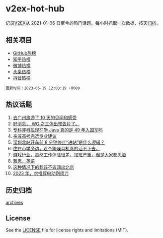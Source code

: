 # v2ex-hot-hub

 记录[V2EX](https://www.v2ex.com/)从 2021-01-06 日至今的热门话题。每小时抓取一次数据，按天[归档](archives)。
 
 ## 相关项目

- [GitHub热榜](https://github.com/lonnyzhang423/github-hot-hub)
- [知乎热榜](https://github.com/lonnyzhang423/zhihu-hot-hub)
- [微博热榜](https://github.com/lonnyzhang423/weibo-hot-hub)
- [头条热榜](https://github.com/lonnyzhang423/toutiao-hot-hub)
- [抖音热榜](https://github.com/lonnyzhang423/douyin-hot-hub)


 `更新时间：2023-06-19 12:08:19 +0800`

## 热议话题

1. [去广州旅游了 10 天的见闻和感受](https://www.v2ex.com/t/949791)
1. [好消息， WG 之三体出预告片了。](https://www.v2ex.com/t/949690)
1. [专科非科班现在学 Java 真的是 49 年入国军吗](https://www.v2ex.com/t/949783)
1. [亲戚高考完选专业建议](https://www.v2ex.com/t/949829)
1. [深圳北站开车前 8 分钟停止“进站”是什么逻辑？](https://www.v2ex.com/t/949701)
1. [住在小学旁边，没个降噪耳机真的活不下去。](https://www.v2ex.com/t/949849)
1. [游戏行业，虽然工作体验很差，加班严重，但是大家都忍着](https://www.v2ex.com/t/949702)
1. [雅思，英语](https://www.v2ex.com/t/949685)
1. [这种情况下的我该不该润出北京](https://www.v2ex.com/t/949869)
1. [2023 年，求推荐电动剃须刀](https://www.v2ex.com/t/949724)

## 历史归档

[archives](archives)

## License

See the [LICENSE](LICENSE) file for license rights and limitations (MIT).
